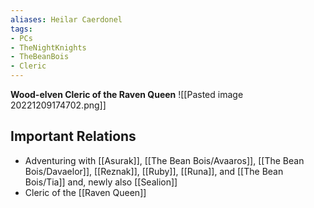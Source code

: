 ```yaml
---
aliases: Heilar Caerdonel
tags: 
- PCs
- TheNightKnights
- TheBeanBois
- Cleric
---
```

**Wood-elven Cleric of the Raven Queen**
![[Pasted image 20221209174702.png]]

## Important Relations

* Adventuring with [[Asurak]], [[The Bean Bois/Avaaros]], [[The Bean Bois/Davaelor]], [[Reznak]], [[Ruby]], [[Runa]], and [[The Bean Bois/Tia]] and, newly also [[Sealion]]
* Cleric of the [[Raven Queen]]

